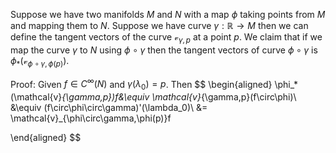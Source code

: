 Suppose we have two manifolds $M$ and $N$ with a map $\phi$ taking points from $M$ and mapping them to $N$.
Suppose we have curve $\gamma:\mathbb{R}\rightarrow M$  then we can define the tangent vectors of the curve $\mathcal{v}_{\gamma,p}$ at a point $p$. We claim that if we map the curve $\gamma$  to $N$ using $\phi\circ\gamma$ then the tangent vectors of curve $\phi\circ\gamma$ is $\phi_*(\mathcal{v}_{\phi\circ\gamma,\phi(p)})$.

Proof: Given $f\in C^{\infty}(N)$ and $\gamma(\lambda_0) = p$. Then
$$
\begin{aligned}
\phi_*(\mathcal{v}_{\gamma,p})f&\equiv  \mathcal{v}_{\gamma,p}(f\circ\phi)\\
&\equiv (f\circ\phi\circ\gamma)'(\lambda_0)\\
&= \mathcal{v}_{\phi\circ\gamma,\phi(p)}f

\end{aligned}
$$